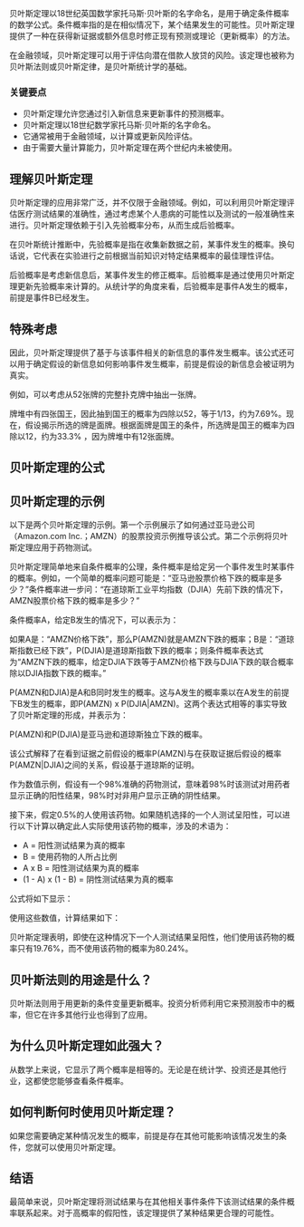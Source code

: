 贝叶斯定理以18世纪英国数学家托马斯·贝叶斯的名字命名，是用于确定条件概率的数学公式。条件概率指的是在相似情况下，某个结果发生的可能性。贝叶斯定理提供了一种在获得新证据或额外信息时修正现有预测或理论（更新概率）的方法。

在金融领域，贝叶斯定理可以用于评估向潜在借款人放贷的风险。该定理也被称为贝叶斯法则或贝叶斯定律，是贝叶斯统计学的基础。

### 关键要点

- 贝叶斯定理允许您通过引入新信息来更新事件的预测概率。
- 贝叶斯定理以18世纪数学家托马斯·贝叶斯的名字命名。
- 它通常被用于金融领域，以计算或更新风险评估。
- 由于需要大量计算能力，贝叶斯定理在两个世纪内未被使用。

## 理解贝叶斯定理

贝叶斯定理的应用非常广泛，并不仅限于金融领域。例如，可以利用贝叶斯定理评估医疗测试结果的准确性，通过考虑某个人患病的可能性以及测试的一般准确性来进行。贝叶斯定理依赖于引入先验概率分布，从而生成后验概率。

在贝叶斯统计推断中，先验概率是指在收集新数据之前，某事件发生的概率。换句话说，它代表在实验进行之前根据当前知识对特定结果概率的最佳理性评估。

后验概率是考虑新信息后，某事件发生的修正概率。后验概率是通过使用贝叶斯定理更新先验概率来计算的。从统计学的角度来看，后验概率是事件A发生的概率，前提是事件B已经发生。

## 特殊考虑

因此，贝叶斯定理提供了基于与该事件相关的新信息的事件发生概率。该公式还可以用于确定假设的新信息如何影响事件发生概率，前提是假设的新信息会被证明为真实。

例如，可以考虑从52张牌的完整扑克牌中抽出一张牌。

牌堆中有四张国王，因此抽到国王的概率为四除以52，等于1/13，约为7.69%。现在，假设揭示所选的牌是面牌。根据面牌是国王的条件，所选牌是国王的概率为四除以12，约为33.3% ，因为牌堆中有12张面牌。

## 贝叶斯定理的公式

## 贝叶斯定理的示例

以下是两个贝叶斯定理的示例。第一个示例展示了如何通过亚马逊公司（Amazon.com Inc.；AMZN）的股票投资示例推导该公式。第二个示例将贝叶斯定理应用于药物测试。

贝叶斯定理简单地来自条件概率的公理，条件概率是给定另一个事件发生时某事件的概率。例如，一个简单的概率问题可能是：“亚马逊股票价格下跌的概率是多少？”条件概率进一步问：“在道琼斯工业平均指数（DJIA）先前下跌的情况下，AMZN股票价格下跌的概率是多少？”

条件概率A，给定B发生的情况下，可以表示为：

如果A是：“AMZN价格下跌”，那么P(AMZN)就是AMZN下跌的概率；B是：“道琼斯指数已经下跌”，P(DJIA)是道琼斯指数下跌的概率；则条件概率表达式为“AMZN下跌的概率，给定DJIA下跌等于AMZN价格下跌与DJIA下跌的联合概率除以DJIA指数下跌的概率。”

P(AMZN和DJIA)是A和B同时发生的概率。这与A发生的概率乘以在A发生的前提下B发生的概率，即P(AMZN) x P(DJIA|AMZN)。这两个表达式相等的事实导致了贝叶斯定理的形成，并表示为：

P(AMZN)和P(DJIA)是亚马逊和道琼斯独立下跌的概率。

该公式解释了在看到证据之前假设的概率P(AMZN)与在获取证据后假设的概率P(AMZN|DJIA)之间的关系，假设基于道琼斯的证明。

作为数值示例，假设有一个98%准确的药物测试，意味着98%时该测试对用药者显示正确的阳性结果，98%时对非用户显示正确的阴性结果。

接下来，假定0.5%的人使用该药物。如果随机选择的一个人测试呈阳性，可以进行以下计算以确定此人实际使用该药物的概率，涉及的术语为：

- A = 阳性测试结果为真的概率
- B = 使用药物的人所占比例
- A x B = 阳性测试结果为真的概率
- (1 - A) x (1 - B) = 阴性测试结果为真的概率

公式将如下显示：

使用这些数值，计算结果如下：

贝叶斯定理表明，即使在这种情况下一个人测试结果呈阳性，他们使用该药物的概率只有19.76%，而不使用该药物的概率为80.24%。

## 贝叶斯法则的用途是什么？

贝叶斯法则用于用更新的条件变量更新概率。投资分析师利用它来预测股市中的概率，但它在许多其他行业也得到了应用。

## 为什么贝叶斯定理如此强大？

从数学上来说，它显示了两个概率是相等的。无论是在统计学、投资还是其他行业，这都使您能够查看条件概率。

## 如何判断何时使用贝叶斯定理？

如果您需要确定某种情况发生的概率，前提是存在其他可能影响该情况发生的条件，您就可以使用贝叶斯定理。

## 结语

最简单来说，贝叶斯定理将测试结果与在其他相关事件条件下该测试结果的条件概率联系起来。对于高概率的假阳性，该定理提供了某种结果更合理的可能性。